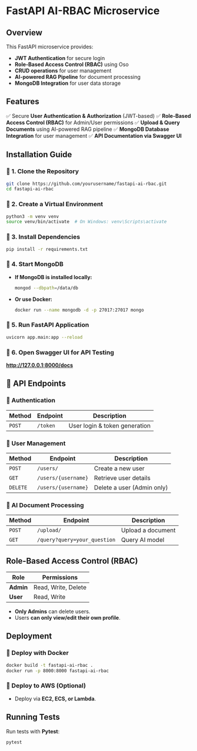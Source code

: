 # FastAPI AI-RBAC Microservice

## Overview
This FastAPI microservice provides:
- **JWT Authentication** for secure login
- **Role-Based Access Control (RBAC)** using Oso
- **CRUD operations** for user management
- **AI-powered RAG Pipeline** for document processing
- **MongoDB Integration** for user data storage

## Features
✅ Secure **User Authentication & Authorization** (JWT-based)
✅ **Role-Based Access Control (RBAC)** for Admin/User permissions
✅ **Upload & Query Documents** using AI-powered RAG pipeline
✅ **MongoDB Database Integration** for user management
✅ **API Documentation via Swagger UI**

##  Installation Guide

### 🔹 1. Clone the Repository
```sh
git clone https://github.com/yourusername/fastapi-ai-rbac.git
cd fastapi-ai-rbac
```

### 🔹 2. Create a Virtual Environment
```sh
python3 -m venv venv
source venv/bin/activate  # On Windows: venv\Scripts\activate
```

### 🔹 3. Install Dependencies
```sh
pip install -r requirements.txt
```

### 🔹 4. Start MongoDB
- **If MongoDB is installed locally:**
  ```sh
  mongod --dbpath=/data/db
  ```
- **Or use Docker:**
  ```sh
  docker run --name mongodb -d -p 27017:27017 mongo
  ```

### 🔹 5. Run FastAPI Application
```sh
uvicorn app.main:app --reload
```

### 🔹 6. Open Swagger UI for API Testing
**http://127.0.0.1:8000/docs**

## 🔗 API Endpoints

### 🔹 Authentication
| Method | Endpoint | Description |
|--------|----------|------------|
| `POST` | `/token` | User login & token generation |

### 🔹 User Management
| Method | Endpoint | Description |
|--------|----------|------------|
| `POST` | `/users/` | Create a new user |
| `GET` | `/users/{username}` | Retrieve user details |
| `DELETE` | `/users/{username}` | Delete a user (Admin only) |

### 🔹 AI Document Processing
| Method | Endpoint | Description |
|--------|----------|------------|
| `POST` | `/upload/` | Upload a document |
| `GET` | `/query?query=your_question` | Query AI model |

## Role-Based Access Control (RBAC)
| Role | Permissions |
|------|------------|
| **Admin** | Read, Write, Delete |
| **User** | Read, Write |

- **Only Admins** can delete users.
- Users **can only view/edit their own profile**.

## Deployment
### 🔹 Deploy with Docker
```sh
docker build -t fastapi-ai-rbac .
docker run -p 8000:8000 fastapi-ai-rbac
```

### 🔹 Deploy to AWS (Optional)
- Deploy via **EC2, ECS, or Lambda**.

## Running Tests
Run tests with **Pytest**:
```sh
pytest
```

